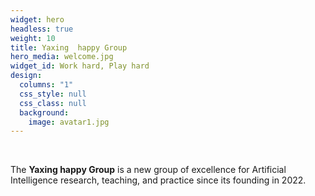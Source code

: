 ```yaml
---
widget: hero
headless: true
weight: 10
title: Yaxing  happy Group
hero_media: welcome.jpg
widget_id: Work hard, Play hard
design:
  columns: "1"
  css_style: null
  css_class: null
  background:
    image: avatar1.jpg
---
```

<br>

The **Yaxing happy Group** is a new group of excellence for Artificial Intelligence research, teaching, and practice since its founding in 2022.